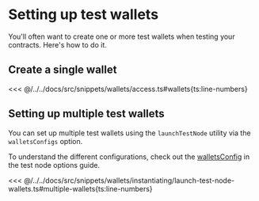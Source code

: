 # Setting up test wallets

You'll often want to create one or more test wallets when testing your contracts. Here's how to do it.

## Create a single wallet

<<< @/../../docs/src/snippets/wallets/access.ts#wallets{ts:line-numbers}

## Setting up multiple test wallets

You can set up multiple test wallets using the `launchTestNode` utility via the `walletsConfigs` option.

To understand the different configurations, check out the [walletsConfig](./test-node-options.md#walletsconfig) in the test node options guide.

<<< @/../../docs/src/snippets/wallets/instantiating/launch-test-node-wallets.ts#multiple-wallets{ts:line-numbers}
